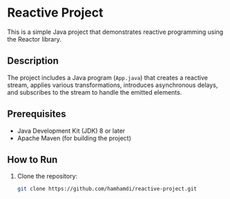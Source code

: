 # Reactive Project

This is a simple Java project that demonstrates reactive programming using the Reactor library.

## Description

The project includes a Java program (`App.java`) that creates a reactive stream, applies various transformations, introduces asynchronous delays, and subscribes to the stream to handle the emitted elements.

## Prerequisites

- Java Development Kit (JDK) 8 or later
- Apache Maven (for building the project)

## How to Run

1. Clone the repository:

   ```bash
   git clone https://github.com/hamhamdi/reactive-project.git

